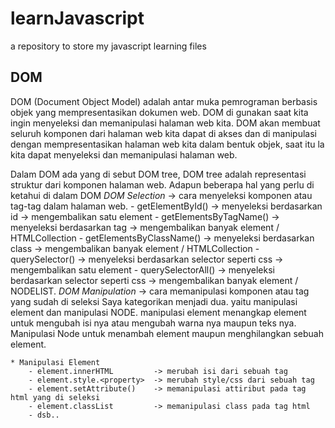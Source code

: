 # learnJavascript
a repository to store my javascript learning files

## DOM
DOM (Document Object Model) adalah antar muka pemrograman berbasis objek yang mempresentasikan dokumen web. DOM di gunakan saat kita ingin menyeleksi dan memanipulasi halaman web kita. DOM akan membuat seluruh komponen dari halaman web kita dapat di akses dan di manipulasi dengan mempresentasikan halaman web kita dalam bentuk objek, saat itu la kita dapat menyeleksi dan memanipulasi halaman web.

Dalam DOM ada yang di sebut DOM tree, DOM tree adalah representasi struktur dari komponen halaman web.
Adapun beberapa hal yang perlu di ketahui di dalam DOM
*DOM Selection*
	-> cara menyeleksi komponen atau tag-tag dalam halaman web.
	- getElementById() 			-> menyeleksi berdasarkan id 					-> mengembalikan satu element
	- getElementsByTagName() 	-> menyeleksi berdasarkan tag 					-> mengembalikan banyak element / HTMLCollection
	- getElementsByClassName() 	-> menyeleksi berdasarkan class 				-> mengembalikan banyak element / HTMLCollection
	- querySelector()			-> menyeleksi berdasarkan selector seperti css -> mengembalikan satu element
	- querySelectorAll()		-> menyeleksi berdasarkan selector seperti css -> mengembalikan banyak element / NODELIST.
*DOM Manipulation*
	-> cara memanipulasi komponen atau tag yang sudah di seleksi
	Saya kategorikan menjadi dua. yaitu manipulasi element dan manipulasi NODE. manipulasi element menangkap element untuk mengubah isi nya atau mengubah warna nya maupun teks nya. Manipulasi Node untuk menambah element maupun menghilangkan sebuah element.

	* Manipulasi Element
		- element.innerHTML 		-> merubah isi dari sebuah tag 
		- element.style.<property> 	-> merubah style/css dari sebuah tag
		- element.setAttribute()	-> memanipulasi attiribut pada tag html yang di seleksi
		- element.classList 		-> memanipulasi class pada tag html
		- dsb..